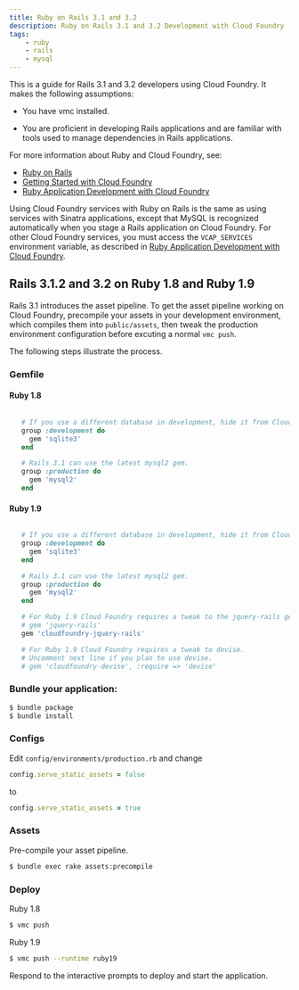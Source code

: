 ```yaml
---
title: Ruby on Rails 3.1 and 3.2
description: Ruby on Rails 3.1 and 3.2 Development with Cloud Foundry
tags:
    - ruby
    - rails
    - mysql
---
```


This is a guide for Rails 3.1 and 3.2 developers using Cloud Foundry. It makes the following assumptions:

+   You have vmc installed.

+   You are proficient in developing Rails applications and are familiar with tools used to manage dependencies in Rails applications.

For more information about Ruby and Cloud Foundry, see:

+  [Ruby on Rails](http://rubyonrails.org/)
+  [Getting Started with Cloud Foundry](/docs/getting-started.html)
+  [Ruby Application Development with Cloud Foundry](ruby.html)

Using Cloud Foundry services with Ruby on Rails is the same as using services with Sinatra applications, except that MySQL is recognized automatically when you stage a Rails application on Cloud Foundry. For other Cloud Foundry services, you must access the `VCAP_SERVICES` environment variable, as described in [Ruby Application Development with Cloud Foundry](/docs/frameworks/ruby/ruby.html#using-cloud-foundry-services).

## Rails 3.1.2 and 3.2 on Ruby 1.8 and Ruby 1.9

Rails 3.1 introduces the asset pipeline. To get the asset pipeline working on Cloud Foundry, precompile your assets in your development environment, which compiles them into `public/assets`, then tweak the production environment configuration before excuting a normal `vmc push`.

The following steps illustrate the process.

### Gemfile

#### Ruby 1.8

```ruby

   # If you use a different database in development, hide it from Cloud Foundry.
   group :development do
     gem 'sqlite3'
   end

   # Rails 3.1 can use the latest mysql2 gem.
   group :production do
     gem 'mysql2'
   end

```

#### Ruby 1.9

```ruby

   # If you use a different database in development, hide it from Cloud Foundry.
   group :development do
     gem 'sqlite3'
   end

   # Rails 3.1 can use the latest mysql2 gem.
   group :production do
     gem 'mysql2'
   end

   # For Ruby 1.9 Cloud Foundry requires a tweak to the jquery-rails gem.
   # gem 'jquery-rails'
   gem 'cloudfoundry-jquery-rails'

   # For Ruby 1.9 Cloud Foundry requires a tweak to devise.
   # Uncomment next line if you plan to use devise.
   # gem 'cloudfoundry-devise', :require => 'devise'

```

### Bundle your application:

```bash
$ bundle package
$ bundle install
```

### Configs

Edit `config/environments/production.rb` and change

```ruby
config.serve_static_assets = false
```

to

```ruby
config.serve_static_assets = true
```

### Assets

Pre-compile your asset pipeline.

```bash
$ bundle exec rake assets:precompile
```

### Deploy

Ruby 1.8

```bash
$ vmc push
```

Ruby 1.9

```bash 
$ vmc push --runtime ruby19
```



Respond to the interactive prompts to deploy and start the application.

